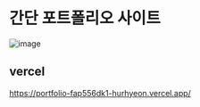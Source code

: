 # 간단 포트폴리오 사이트 

![image](https://github.com/hurhyeon/next-ecommerce-/assets/90999300/d4e7c082-4f94-41c7-ac13-c685df55b022)



## vercel 
https://portfolio-fap556dk1-hurhyeon.vercel.app/
